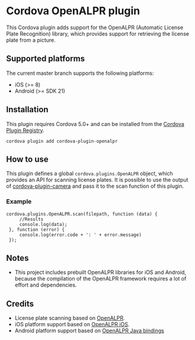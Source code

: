 # Cordova OpenALPR plugin
This Cordova plugin adds support for the OpenALPR (Automatic License Plate Recognition) library, which provides support for retrieving the license plate from a picture.

## Supported platforms
The current master branch supports the following platforms:
- iOS (>= 8)
- Android (>= SDK 21)

## Installation
This plugin requires Cordova 5.0+ and can be installed from the [Cordova Plugin Registry](https://cordova.apache.org/plugins/). 

`cordova plugin add cordova-plugin-openalpr`

## How to use
This plugin defines a global `cordova.plugins.OpenALPR` object, which provides an API for scanning license plates. It is possible to use the output of [cordova-plugin-camera](https://cordova.apache.org/docs/en/latest/reference/cordova-plugin-camera/) and pass it to the scan function of this plugin.

### Example
```
cordova.plugins.OpenALPR.scan(filepath, function (data) {
     //Results
     console.log(data);
 }, function (error) {
     console.log(error.code + ': ' + error.message)
 });
 ```
## Notes
- This project includes prebuilt OpenALPR libraries for iOS and Android, because the compilation of the OpenALPR framework requires a lot of effort and dependencies.

## Credits
- License plate scanning based on [OpenALPR](https://github.com/openalpr/openalpr).
- iOS platform support based on [OpenALPR iOS](https://github.com/twelve17/openalpr-ios).
- Android platform support based on [OpenALPR Java bindings](https://github.com/openalpr/openalpr/tree/master/src/bindings/java)